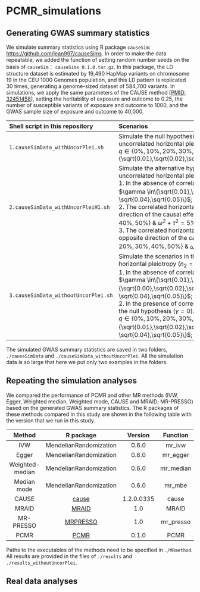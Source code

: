 # PCMR_simulations

## Generating GWAS summary statistics

We simulate summary statistics using R package `causeSim`: https://github.com/jean997/causeSims. In order to make the data repeatable, we added the function of setting random number seeds on the basis of `causeSim`： `causeSims_0.1.0.tar.gz`. In this package, the LD structure dataset is estimated by 19,490 HapMap variants  on chromosome 19 in the CEU 1000 Genomes population, and this LD pattern is replicated 30 times, generating a genome-sized dataset of 584,700 variants. In simulations, we apply the same parameters of the CAUSE method [[PMID: 32451458](https://pubmed.ncbi.nlm.nih.gov/32451458/)], setting the heritability of exposure and outcome to 0.25, the number of susceptible variants of exposure and outcome to 1000, and the GWAS sample size of exposure and outcome to 40,000. 

| Shell script in this repository      | Scenarios                                                    |
| :----------------------------------- | :----------------------------------------------------------- |
| `1.causeSimData_withUncorPlei.sh`    | Simulate the null hypothesis ($`\gamma=0`$) in the presence of uncorrelated horizontal pleiotropy.<br />    $`q \in \{ 0\%,10\%,20\%,30\%,40\%,50\% \} `$ & $`\eta\in\{\sqrt{0.01},\sqrt{0.02},\sqrt{0.03},\sqrt{0.04},\sqrt{0.05}\}`$; |
| `2.causeSimData_withUncorPleiH1.sh`  | Simulate the alternative hypothesis in the presence of uncorrelated horizontal pleiotropy.<br />    1. In the absence of correlated horizontal pleiotropy. $`\gamma \in\{\sqrt{0.01},\sqrt{0.02},\sqrt{0.03}，\sqrt{0.04},\sqrt{0.05}\}`$;<br />    2. The correlated horizontal pleiotropic effect is in the same direction of the causal effect ($`\gamma=0.1`$). $`q\in \{10\%,20\%,30\%,40\%,50\%\}`$ & $`\omega^2+\tau^2=5\%`$; <br />    3. The correlated horizontal pleiotropic effect is in the opposite direction of the causal effect ($`\gamma=-0.1`$). $`q\in \{10\%,20\%,30\%,40\%,50\%\}`$ & $`\omega^2+\tau^2=5\%`$; |
| `3.causeSimData_withoutUncorPlei.sh` | Simulate the scenarios in the absence of uncorrelated horizontal pleiotropy ($`n_2=0`$).<br />    1. In the absence of correlated horizontal pleiotropy ($`\eta=0`$). $`\gamma \in\{\sqrt{0.01},\{\sqrt{0.00},\sqrt{0.02},\sqrt{0.03}，\sqrt{0.04},\sqrt{0.05}\}`$;<br />    2. In the presence of correlated horizontal pleiotropy under the null hypothesis ($`\gamma= 0`$). <br />    $`q\in \{0\%,10\%,20\%,30\%,40\%,50\%\}`$ & $`\eta\in\{\sqrt{0.01},\sqrt{0.02},\sqrt{0.03}，\sqrt{0.04},\sqrt{0.05}\}`$; |

The simulated GWAS summary statistics are saved in two folders, `./causeSimData` and `./causeSimData_withoutUncorPlei`. All the simulation data is so large that here we put only two examples in the folders. 

## Repeating the simulation analyses

We compared the performance of PCMR and other MR methods (IVW, Egger, Weighted median, Weighted mode, CAUSE and MRAID; MR-PRESSO) based on the generated GWAS summary statistics. The R packages of these methods compared in this study are shown in the following table with the version that we run in this study.

|     Method      |                     R package                     |  Version   | Function  | parameters |
| :-------------: | :-----------------------------------------------: | :--------: | :-------: | :--------: |
|       IVW       |              MendelianRandomization               |   0.6.0    |  mr_ivw   |  default   |
|      Egger      |              MendelianRandomization               |   0.6.0    | mr_egger  |  default   |
| Weighted-median |              MendelianRandomization               |   0.6.0    | mr_median |  default   |
|   Median mode   |              MendelianRandomization               |   0.6.0    |  mr_mbe   |  default   |
|      CAUSE      |     [cause](https://github.com/jean997/cause)     | 1.2.0.0335 |   cause   |  default   |
|      MRAID      | [MRAID](https://github.com/yuanzhongshang/MRAID)  |    1.0     |   MRAID   |  default   |
|    MR-PRESSO    | [MRPRESSO](https://github.com/rondolab/MR-PRESSO) |    1.0     | mr_presso |  default   |
|      PCMR       |    [PCMR](https://github.com/856tangbin/PCMR)     |   0.1.0    |   PCMR    |  default   |

Paths to the executables of the methods need to be specified in `./MRmethod`. All results are provided in the files of `./results` and `./results_withoutUncorPlei`. 

## Real data analyses

